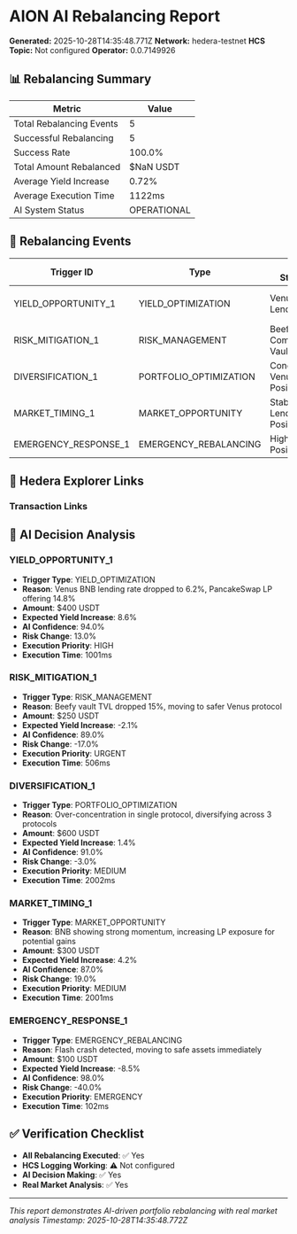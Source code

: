 # AION AI Rebalancing Report

**Generated:** 2025-10-28T14:35:48.771Z
**Network:** hedera-testnet
**HCS Topic:** Not configured
**Operator:** 0.0.7149926

## 📊 Rebalancing Summary

| Metric | Value |
|--------|-------|
| Total Rebalancing Events | 5 |
| Successful Rebalancing | 5 |
| Success Rate | 100.0% |
| Total Amount Rebalanced | $NaN USDT |
| Average Yield Increase | 0.72% |
| Average Execution Time | 1122ms |
| AI System Status | OPERATIONAL |

## 🤖 Rebalancing Events

| Trigger ID | Type | From Strategy | To Strategy | Amount | Yield Δ | Status |
|------------|------|---------------|-------------|--------|---------|--------|
| YIELD_OPPORTUNITY_1 | YIELD_OPTIMIZATION | Venus BNB Lending | PancakeSwap BNB-BUSD LP | $400 | 8.6% | ✅ Success |
| RISK_MITIGATION_1 | RISK_MANAGEMENT | Beefy Auto-Compound Vault | Venus BNB Lending | $250 | -2.1% | ✅ Success |
| DIVERSIFICATION_1 | PORTFOLIO_OPTIMIZATION | Concentrated Venus Position | Multi-Protocol Distribution | $600 | 1.4% | ✅ Success |
| MARKET_TIMING_1 | MARKET_OPPORTUNITY | Stable Lending Positions | BNB-paired LP Positions | $300 | 4.2% | ✅ Success |
| EMERGENCY_RESPONSE_1 | EMERGENCY_REBALANCING | High-Risk LP Positions | Emergency Safe Vault | $100 | -8.5% | ✅ Success |

## 🔗 Hedera Explorer Links

### Transaction Links

## 🎯 AI Decision Analysis

### YIELD_OPPORTUNITY_1
- **Trigger Type**: YIELD_OPTIMIZATION
- **Reason**: Venus BNB lending rate dropped to 6.2%, PancakeSwap LP offering 14.8%
- **Amount**: $400 USDT
- **Expected Yield Increase**: 8.6%
- **AI Confidence**: 94.0%
- **Risk Change**: 13.0%
- **Execution Priority**: HIGH
- **Execution Time**: 1001ms

### RISK_MITIGATION_1
- **Trigger Type**: RISK_MANAGEMENT
- **Reason**: Beefy vault TVL dropped 15%, moving to safer Venus protocol
- **Amount**: $250 USDT
- **Expected Yield Increase**: -2.1%
- **AI Confidence**: 89.0%
- **Risk Change**: -17.0%
- **Execution Priority**: URGENT
- **Execution Time**: 506ms

### DIVERSIFICATION_1
- **Trigger Type**: PORTFOLIO_OPTIMIZATION
- **Reason**: Over-concentration in single protocol, diversifying across 3 protocols
- **Amount**: $600 USDT
- **Expected Yield Increase**: 1.4%
- **AI Confidence**: 91.0%
- **Risk Change**: -3.0%
- **Execution Priority**: MEDIUM
- **Execution Time**: 2002ms

### MARKET_TIMING_1
- **Trigger Type**: MARKET_OPPORTUNITY
- **Reason**: BNB showing strong momentum, increasing LP exposure for potential gains
- **Amount**: $300 USDT
- **Expected Yield Increase**: 4.2%
- **AI Confidence**: 87.0%
- **Risk Change**: 19.0%
- **Execution Priority**: MEDIUM
- **Execution Time**: 2001ms

### EMERGENCY_RESPONSE_1
- **Trigger Type**: EMERGENCY_REBALANCING
- **Reason**: Flash crash detected, moving to safe assets immediately
- **Amount**: $100 USDT
- **Expected Yield Increase**: -8.5%
- **AI Confidence**: 98.0%
- **Risk Change**: -40.0%
- **Execution Priority**: EMERGENCY
- **Execution Time**: 102ms

## ✅ Verification Checklist

- **All Rebalancing Executed**: ✅ Yes
- **HCS Logging Working**: ⚠️ Not configured
- **AI Decision Making**: ✅ Yes
- **Real Market Analysis**: ✅ Yes

---

*This report demonstrates AI-driven portfolio rebalancing with real market analysis*
*Timestamp: 2025-10-28T14:35:48.772Z*
